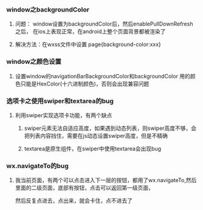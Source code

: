 ### window之backgroundColor

 1. 问题： window设置为backgroundColor后，然后enablePullDownRefresh之后，
    在ios上表现正常，在android上整个页面背景都被渲染了
    
 2. 解决方法：在wxss文件中设置 page{background-color:xxx}
 
### window之颜色设置

  1. 设置window的navigationBarBackgroundColor和backgroundColor
  用的颜色只能是HexColor(十六进制颜色)，否则会出现兼容问题
  
###  选项卡之使用swiper和textarea的bug

  1. 利用swiper实现选项卡功能，有两个缺点
  
     1. swiper元素无法自适应高度，如果遇到动态列表，则swiper高度不够，会把列表内容挡住，需要在js动态设置swiper高度，但是不精确
     
     2. textarea是原生组件，在swiper中使用textarea会出现bug
     
### wx.navigateTo的bug

  1. 我当前页面，有两个可以点击进入下一层的按钮，都用了wx.navigateTo,然后里面的二级页面，底部有按钮，点击可以返回第一级页面，
  
     然后反复点进去，点出来，就会卡住，点不进去了
     
     